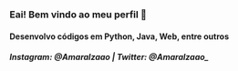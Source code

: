 ### Eai! Bem vindo ao meu perfil 👋
#### Desenvolvo códigos em Python, Java, Web, entre outros
##### Instagram: @Amaralzaao | Twitter: @Amaralzaao_

<!--
**Amaralzao/Amaralzao** is a ✨ _special_ ✨ repository because its `README.md` (this file) appears on your GitHub profile.

Here are some ideas to get you started:

- 🔭 I’m currently working on ...
- 🌱 I’m currently learning ...
- 👯 I’m looking to collaborate on ...
- 🤔 I’m looking for help with ...
- 💬 Ask me about ...
- 📫 How to reach me: ...
- 😄 Pronouns: ...
- ⚡ Fun fact: ...
-->
